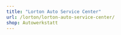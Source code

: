 ```yaml
---
title: "Lorton Auto Service Center"
url: /lorton/lorton-auto-service-center/
shop: Autowerkstatt
---
```

